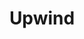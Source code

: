 ---
layout: startup_page
title: "Upwind"
id: "upwind.io"
permalink: "/upwindupwind.io04092025/"
website: "https://www.upwind.io/"
funding_round: "Series A"
funding_amount: "$100M"
investors: "Craft Ventures, TCV, Alta Park Capital, Greylock, Cyberstarts, Leaders Fund, Sheva Fund, Penny Jar"
about: "Upwind is a cybersecurity startup focusing on \"runtime\" security, prioritizing real-time alerts and remediation of threats and vulnerabilities in active services. Its platform aims to reduce alert overload by 90%, focusing on the most critical issues and covering areas like CSPM, CWPP, CDR, and API security. This allows organizations to efficiently manage cloud security in the face of increasing complexity."
markets: "Cybersecurity, Cloud Security, Computer and Network Security"
hq: "San Francisco, California, United States"
founded_year: "2022"
linkedin: "https://www.linkedin.com/company/upwindsecurity"
twitter: "http://twitter.com/upwindsolutions"
instagram: ""
facebook: "http://www.facebook.com/pages/UpWind+Solutions/613802271968551"
crunchbase: "https://www.crunchbase.com/organization/upwind-security?utm_source=linkedin&utm_medium=referral&utm_campaign=linkedin_companies&utm_content=profile_cta_anon&trk=funding_crunchbase"
pitchbook: "https://pitchbook.com/profiles/company/50962-69"

# SEO Optimization
meta_title: "Upwind - Series A Funding ($100M)"
meta_description: "Upwind, Upwind is a cybersecurity startup focusing on \"runtime\" security, prioritizing real-time alerts and remediation of threats and vulnerabilities in ac..."
meta_keywords: "Upwind, Cybersecurity, Cloud Security, Computer and Network Security, Series A funding"
canonical_url: "https://pkprojectstartups.github.io/projectstartups.com/upwindupwind.io04092025/"
---